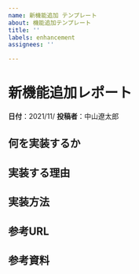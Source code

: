 ```yaml
---
name: 新機能追加 テンプレート
about: 機能追加テンプレート
title: ''
labels: enhancement
assignees: ''

---
```


# 新機能追加レポート

**日付**：2021/11/
**投稿者**：中山遼太郎

## 何を実装するか




## 実装する理由



## 実装方法



## 参考URL


## 参考資料
